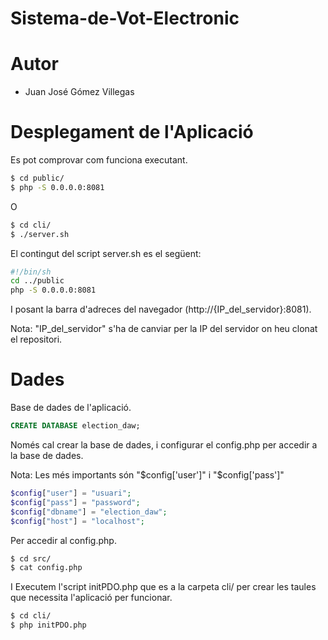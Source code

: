 # Sistema-de-Vot-Electronic

# Autor

- Juan José Gómez Villegas

# Desplegament de l'Aplicació

Es pot comprovar com funciona executant.

```sh
$ cd public/
$ php -S 0.0.0.0:8081
```

O

```sh
$ cd cli/
$ ./server.sh
```

El contingut del script server.sh es el següent:

```sh
#!/bin/sh
cd ../public
php -S 0.0.0.0:8081
```

I posant la barra d'adreces del navegador (http://{IP_del_servidor}:8081).

Nota: "IP_del_servidor" s'ha de canviar per la IP del servidor on heu clonat el repositori.

# Dades

Base de dades de l'aplicació.

```sql
CREATE DATABASE election_daw;
```

Només cal crear la base de dades, i configurar el config.php per accedir a la base de dades.

Nota: Les més importants són "$config['user']" i "$config['pass']"

```php
$config["user"] = "usuari";
$config["pass"] = "password";
$config["dbname"] = "election_daw";
$config["host"] = "localhost";
```

Per accedir al config.php.

```sh
$ cd src/
$ cat config.php
```

I Executem l'script initPDO.php que es a la carpeta cli/ per crear les taules que necessita l'aplicació per funcionar.

```sh
$ cd cli/
$ php initPDO.php
```
